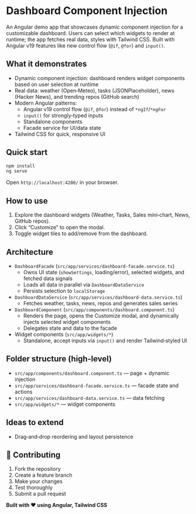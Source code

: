 # Dashboard Component Injection

An Angular demo app that showcases dynamic component injection for a customizable dashboard. Users can select which widgets to render at runtime; the app fetches real data, styles with Tailwind CSS. Built with Angular v19 features like new control flow (`@if`, `@for`) and `input()`.

## What it demonstrates

- Dynamic component injection: dashboard renders widget components based on user selection at runtime
- Real data: weather (Open‑Meteo), tasks (JSONPlaceholder), news (Hacker News), and trending repos (GitHub search)
- Modern Angular patterns:
  - Angular v19 control flow (`@if`, `@for`) instead of `*ngIf`/`*ngFor`
  - `input()` for strongly‑typed inputs
  - Standalone components
  - Facade service for UI/data state
- Tailwind CSS for quick, responsive UI

## Quick start

```bash
npm install
ng serve
```

Open `http://localhost:4200/` in your browser.

## How to use

1. Explore the dashboard widgets (Weather, Tasks, Sales mini‑chart, News, GitHub repos).
2. Click “Customize” to open the modal.
3. Toggle widget tiles to add/remove from the dashboard.


## Architecture

- `DashboardFacade` (`src/app/services/dashboard-facade.service.ts`)
  - Owns UI state (`showSettings`, loading/error), selected widgets, and fetched data signals
  - Loads all data in parallel via `DashboardDataService`
  - Persists selection to `localStorage`
- `DashboardDataService` (`src/app/services/dashboard-data.service.ts`)
  - Fetches weather, tasks, news, repos and generates sales series
- `DashboardComponent` (`src/app/components/dashboard.component.ts`)
  - Renders the page, opens the Customize modal, and dynamically injects selected widget components
  - Delegates state and data to the facade
- Widget components (`src/app/widgets/*`)
  - Standalone, accept inputs via `input()` and render Tailwind‑styled UI

## Folder structure (high‑level)

- `src/app/components/dashboard.component.ts` — page + dynamic injection
- `src/app/services/dashboard-facade.service.ts` — facade state and actions
- `src/app/services/dashboard-data.service.ts` — data fetching
- `src/app/widgets/*` — widget components

## Ideas to extend

- Drag‑and‑drop reordering and layout persistence


## 🤝 Contributing

1. Fork the repository
2. Create a feature branch
3. Make your changes
4. Test thoroughly
5. Submit a pull request

**Built with ❤️ using Angular, Tailwind CSS**
